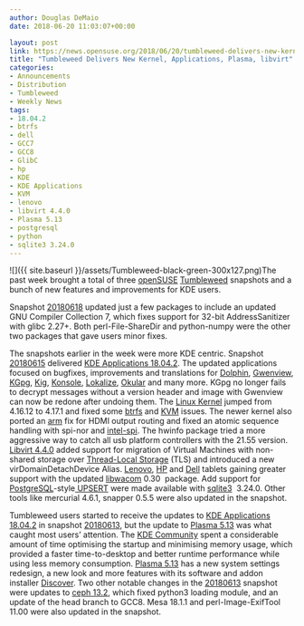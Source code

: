 ```yaml
---
author: Douglas DeMaio
date: 2018-06-20 11:03:07+00:00

layout: post
link: https://news.opensuse.org/2018/06/20/tumbleweed-delivers-new-kernel-frameworks-plasma-libvirt/
title: "Tumbleweed Delivers New Kernel, Applications, Plasma, libvirt"
categories:
- Announcements
- Distribution
- Tumbleweed
- Weekly News
tags:
- 18.04.2
- btrfs
- dell
- GCC7
- GCC8
- GlibC
- hp
- KDE
- KDE Applications
- KVM
- lenovo
- libvirt 4.4.0
- Plasma 5.13
- postgresql
- python
- sqlite3 3.24.0
---
```

![]({{ site.baseurl }}/assets/Tumbleweed-black-green-300x127.png)The past week brought a total of three [openSUSE](https://www.opensuse.org/) [Tumbleweed](https://en.opensuse.org/Portal:Tumbleweed) snapshots and a bunch of new features and improvements for KDE users.

Snapshot [20180618](https://lists.opensuse.org/opensuse-factory/2018-06/msg00252.html) updated just a few packages to include an updated GNU Compiler Collection 7, which fixes support for 32-bit AddressSanitizer with glibc 2.27+. Both perl-File-ShareDir and python-numpy were the other two packages that gave users minor fixes.

The snapshots earlier in the week were more KDE centric. Snapshot [20180615](https://lists.opensuse.org/opensuse-factory/2018-06/msg00223.html) delivered [KDE Applications 18.04.2](https://www.kde.org/announcements/announce-applications-18.04.2.php). The updated applications focused on bugfixes, improvements and translations for [Dolphin](https://www.kde.org/applications/system/dolphin/), [Gwenview](https://userbase.kde.org/Gwenview), [KGpg](https://utils.kde.org/projects/kgpg/), [Kig](https://edu.kde.org/kig/), [Konsole](https://konsole.kde.org/), [Lokalize](https://www.kde.org/applications/development/lokalize/), [Okular](https://okular.kde.org/) and many more. KGpg no longer fails to decrypt messages without a version header and image with Gwenview can now be redone after undoing them. The [Linux Kernel](https://www.kernel.org/) jumped from 4.16.12 to 4.17.1 and fixed some [btrfs](https://btrfs.wiki.kernel.org/) and [KVM](https://www.linux-kvm.org/page/Main_Page) issues. The newer kernel also ported an [arm](https://www.arm.com/) fix for HDMI output routing and fixed an atomic sequence handling with spi-nor and [intel-spi](https://github.com/torvalds/linux/blob/master/Documentation/mtd/intel-spi.txt). The hwinfo package tried a more aggressive way to catch all usb platform controllers with the 21.55 version. [Libvirt 4.4.0](https://libvirt.org/news.html) added support for migration of Virtual Machines with non-shared storage over [Thread-Local Storage](https://en.wikipedia.org/wiki/Thread-local_storage) (TLS) and introduced a new virDomainDetachDevice Alias. [Lenovo](https://www3.lenovo.com/us/en/), [HP](http://www.hp.com/) and [Dell](https://www.dell.com/) tablets gaining greater support with the updated [libwacom](https://github.com/linuxwacom/libwacom/wiki) 0.30  package. Add support for [PostgreSQL](https://www.postgresql.org)-style[ UPSERT](https://www.sqlite.org/draft/lang_UPSERT.html) were made available with [sqlite3](https://www.sqlite.org/)  3.24.0. Other tools like mercurial 4.6.1, snapper 0.5.5 were also updated in the snapshot.

Tumbleweed users started to receive the updates to [KDE Applications 18.04.2](https://www.kde.org/announcements/announce-applications-18.04.2.php) in snapshot [20180613](https://lists.opensuse.org/opensuse-factory/2018-06/msg00196.html), but the update to [Plasma 5.13](https://www.kde.org/announcements/plasma-5.12.90.php) was what caught most users’ attention. The [KDE Community](https://www.kde.org/community/) spent a considerable amount of time optimising the startup and minimising memory usage, which provided a faster time-to-desktop and better runtime performance while using less memory consumption. [Plasma 5.13](https://www.kde.org/announcements/plasma-5.12.90.php) has a new system settings redesign, a new look and more features with its software and addon installer [Discover](https://userbase.kde.org/Discover). Two other notable changes in the [20180613](https://lists.opensuse.org/opensuse-factory/2018-06/msg00196.html) snapshot were updates to [ceph 13.2](https://ceph.com/releases/v13-2-0-mimic-released/), which fixed python3 loading module, and an update of the head branch to GCC8. Mesa 18.1.1 and perl-Image-ExifTool 11.00 were also updated in the snapshot.		
